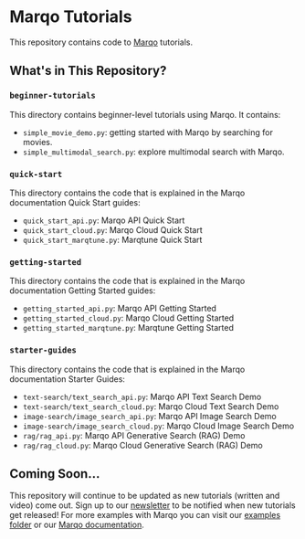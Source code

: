 # Marqo Tutorials

This repository contains code to [Marqo](https://github.com/marqo-ai/marqo) tutorials.

## What's in This Repository?
### `beginner-tutorials`

This directory contains beginner-level tutorials using Marqo. It contains:
* `simple_movie_demo.py`: getting started with Marqo by searching for movies.
* `simple_multimodal_search.py`: explore multimodal search with Marqo.

### `quick-start`
This directory contains the code that is explained in the Marqo documentation Quick Start guides:
* `quick_start_api.py`: Marqo API Quick Start 
* `quick_start_cloud.py`: Marqo Cloud Quick Start 
* `quick_start_marqtune.py`: Marqtune Quick Start 

### `getting-started`
This directory contains the code that is explained in the Marqo documentation Getting Started guides:
* `getting_started_api.py`: Marqo API Getting Started
* `getting_started_cloud.py`: Marqo Cloud Getting Started
* `getting_started_marqtune.py`: Marqtune Getting Started

### `starter-guides`
This directory contains the code that is explained in the Marqo documentation Starter Guides:
* `text-search/text_search_api.py`: Marqo API Text Search Demo
* `text-search/text_search_cloud.py`: Marqo Cloud Text Search Demo
* `image-search/image_search_api.py`: Marqo API Image Search Demo
* `image-search/image_search_cloud.py`: Marqo Cloud Image Search Demo
* `rag/rag_api.py`: Marqo API Generative Search (RAG) Demo
* `rag/rag_cloud.py`: Marqo Cloud Generative Search (RAG) Demo

## Coming Soon...
This repository will continue to be updated as new tutorials (written and video) come out. Sign up to our [newsletter](https://marqo.ai/newsletter) to be notified when new tutorials get released! For more examples with Marqo you can visit our [examples folder](https://github.com/marqo-ai/marqo/tree/mainline/examples) or our [Marqo documentation](https://docs.marqo.ai/). 
